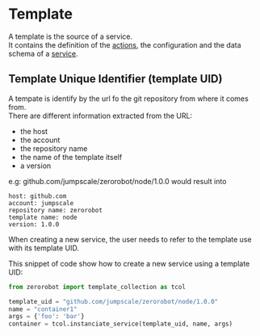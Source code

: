 # Template

A template is the source of a service.  
It contains the definition of the [actions](../../glossary.md#action), the configuration and the data schema of a [service](../../glossary.md#service).

## Template Unique Identifier (template UID)
A tempate is identify by the url fo the git repository from where it comes from.  
There are different information extracted from the URL:
- the host
- the account
- the repository name
- the name of the template itself
- a version

e.g: github.com/jumpscale/zerorobot/node/1.0.0 would result into
```
host: github.com
account: jumpscale
repository name: zerorobot
template name: node
version: 1.0.0
```

When creating a new service, the user needs to refer to the template use with its template UID.

This snippet of code show how to create a new service using a template UID:
```python
from zerorobot import template_collection as tcol

template_uid = "github.com/jumpscale/zerorobot/node/1.0.0"
name = "container1"
args = {'foo': 'bar'}
container = tcol.instanciate_service(template_uid, name, args)
```